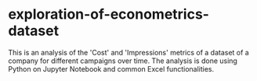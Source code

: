 # exploration-of-econometrics-dataset
This is an analysis of the 'Cost' and 'Impressions' metrics of a dataset of a company for different campaigns over time. The analysis is done using Python on Jupyter Notebook and common Excel functionalities.
